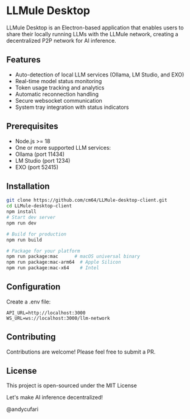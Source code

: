 # LLMule Desktop

LLMule Desktop is an Electron-based application that enables users to share their locally running LLMs with the LLMule network, creating a decentralized P2P network for AI inference.

## Features

- Auto-detection of local LLM services (Ollama, LM Studio, and EXO)
- Real-time model status monitoring  
- Token usage tracking and analytics
- Automatic reconnection handling
- Secure websocket communication
- System tray integration with status indicators

## Prerequisites

- Node.js >= 18
- One or more supported LLM services:
 - Ollama (port 11434)
 - LM Studio (port 1234) 
 - EXO (port 52415)

## Installation

```bash
git clone https://github.com/cm64/LLMule-desktop-client.git
cd LLMule-desktop-client
npm install
# Start dev server
npm run dev 

# Build for production
npm run build

# Package for your platform
npm run package:mac      # macOS universal binary
npm run package:mac-arm64  # Apple Silicon
npm run package:mac-x64    # Intel
```

## Configuration
Create a .env file:
```
API_URL=http://localhost:3000
WS_URL=ws://localhost:3000/llm-network
```

## Contributing

Contributions are welcome! Please feel free to submit a PR.

## License

This project is open-sourced under the MIT License

Let's make AI inference decentralized!

@andycufari
